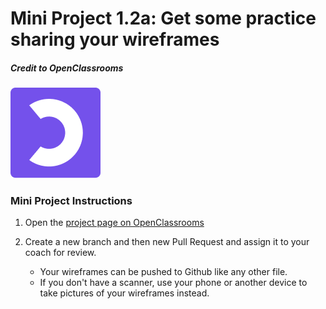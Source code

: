 # Mini Project 1.2a: Get some practice sharing your wireframes

##### Credit to OpenClassrooms
![Become](https://github.com/OCclassprojects/logo/blob/master/fav-icon.png?raw=true)

### Mini Project Instructions

1. Open the [project page on OpenClassrooms](https://openclassrooms.com/en/courses/4555931-create-simple-prototypes-with-wireframes/6784746-get-some-practice-sharing-your-wireframes)

2. Create a new branch and then new Pull Request and assign it to your coach for review.
    * Your wireframes can be pushed to Github like any other file.
    * If you don't have a scanner, use your phone or another device to take pictures of your wireframes instead.
